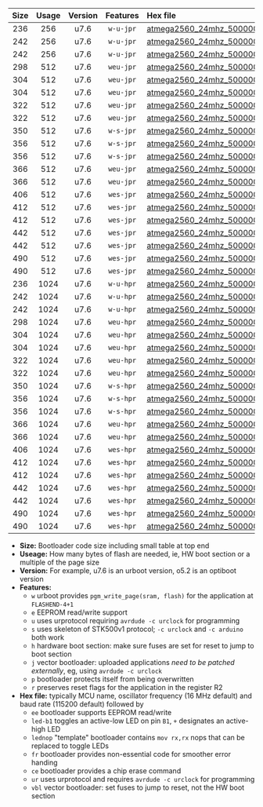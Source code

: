 |Size|Usage|Version|Features|Hex file|
|:-:|:-:|:-:|:-:|:--|
|236|256|u7.6|`w-u-jpr`|[atmega2560_24mhz_500000bps_ur_vbl.hex](https://raw.githubusercontent.com/stefanrueger/urboot/main//atmega2560_24mhz_500000bps_ur_vbl.hex)|
|242|256|u7.6|`w-u-jpr`|[atmega2560_24mhz_500000bps_led+b7_ur_vbl.hex](https://raw.githubusercontent.com/stefanrueger/urboot/main//atmega2560_24mhz_500000bps_led+b7_ur_vbl.hex)|
|242|256|u7.6|`w-u-jpr`|[atmega2560_24mhz_500000bps_lednop_ur_vbl.hex](https://raw.githubusercontent.com/stefanrueger/urboot/main//atmega2560_24mhz_500000bps_lednop_ur_vbl.hex)|
|298|512|u7.6|`weu-jpr`|[atmega2560_24mhz_500000bps_ee_ur_vbl.hex](https://raw.githubusercontent.com/stefanrueger/urboot/main//atmega2560_24mhz_500000bps_ee_ur_vbl.hex)|
|304|512|u7.6|`weu-jpr`|[atmega2560_24mhz_500000bps_ee_led+b7_ur_vbl.hex](https://raw.githubusercontent.com/stefanrueger/urboot/main//atmega2560_24mhz_500000bps_ee_led+b7_ur_vbl.hex)|
|304|512|u7.6|`weu-jpr`|[atmega2560_24mhz_500000bps_ee_lednop_ur_vbl.hex](https://raw.githubusercontent.com/stefanrueger/urboot/main//atmega2560_24mhz_500000bps_ee_lednop_ur_vbl.hex)|
|322|512|u7.6|`weu-jpr`|[atmega2560_24mhz_500000bps_ee_led+b7_fr_ur_vbl.hex](https://raw.githubusercontent.com/stefanrueger/urboot/main//atmega2560_24mhz_500000bps_ee_led+b7_fr_ur_vbl.hex)|
|322|512|u7.6|`weu-jpr`|[atmega2560_24mhz_500000bps_ee_lednop_fr_ur_vbl.hex](https://raw.githubusercontent.com/stefanrueger/urboot/main//atmega2560_24mhz_500000bps_ee_lednop_fr_ur_vbl.hex)|
|350|512|u7.6|`w-s-jpr`|[atmega2560_24mhz_500000bps_vbl.hex](https://raw.githubusercontent.com/stefanrueger/urboot/main//atmega2560_24mhz_500000bps_vbl.hex)|
|356|512|u7.6|`w-s-jpr`|[atmega2560_24mhz_500000bps_led+b7_vbl.hex](https://raw.githubusercontent.com/stefanrueger/urboot/main//atmega2560_24mhz_500000bps_led+b7_vbl.hex)|
|356|512|u7.6|`w-s-jpr`|[atmega2560_24mhz_500000bps_lednop_vbl.hex](https://raw.githubusercontent.com/stefanrueger/urboot/main//atmega2560_24mhz_500000bps_lednop_vbl.hex)|
|366|512|u7.6|`weu-jpr`|[atmega2560_24mhz_500000bps_ee_led+b7_fr_ce_ur_vbl.hex](https://raw.githubusercontent.com/stefanrueger/urboot/main//atmega2560_24mhz_500000bps_ee_led+b7_fr_ce_ur_vbl.hex)|
|366|512|u7.6|`weu-jpr`|[atmega2560_24mhz_500000bps_ee_lednop_fr_ce_ur_vbl.hex](https://raw.githubusercontent.com/stefanrueger/urboot/main//atmega2560_24mhz_500000bps_ee_lednop_fr_ce_ur_vbl.hex)|
|406|512|u7.6|`wes-jpr`|[atmega2560_24mhz_500000bps_ee_vbl.hex](https://raw.githubusercontent.com/stefanrueger/urboot/main//atmega2560_24mhz_500000bps_ee_vbl.hex)|
|412|512|u7.6|`wes-jpr`|[atmega2560_24mhz_500000bps_ee_led+b7_vbl.hex](https://raw.githubusercontent.com/stefanrueger/urboot/main//atmega2560_24mhz_500000bps_ee_led+b7_vbl.hex)|
|412|512|u7.6|`wes-jpr`|[atmega2560_24mhz_500000bps_ee_lednop_vbl.hex](https://raw.githubusercontent.com/stefanrueger/urboot/main//atmega2560_24mhz_500000bps_ee_lednop_vbl.hex)|
|442|512|u7.6|`wes-jpr`|[atmega2560_24mhz_500000bps_ee_led+b7_fr_vbl.hex](https://raw.githubusercontent.com/stefanrueger/urboot/main//atmega2560_24mhz_500000bps_ee_led+b7_fr_vbl.hex)|
|442|512|u7.6|`wes-jpr`|[atmega2560_24mhz_500000bps_ee_lednop_fr_vbl.hex](https://raw.githubusercontent.com/stefanrueger/urboot/main//atmega2560_24mhz_500000bps_ee_lednop_fr_vbl.hex)|
|490|512|u7.6|`wes-jpr`|[atmega2560_24mhz_500000bps_ee_led+b7_fr_ce_vbl.hex](https://raw.githubusercontent.com/stefanrueger/urboot/main//atmega2560_24mhz_500000bps_ee_led+b7_fr_ce_vbl.hex)|
|490|512|u7.6|`wes-jpr`|[atmega2560_24mhz_500000bps_ee_lednop_fr_ce_vbl.hex](https://raw.githubusercontent.com/stefanrueger/urboot/main//atmega2560_24mhz_500000bps_ee_lednop_fr_ce_vbl.hex)|
|236|1024|u7.6|`w-u-hpr`|[atmega2560_24mhz_500000bps_ur.hex](https://raw.githubusercontent.com/stefanrueger/urboot/main//atmega2560_24mhz_500000bps_ur.hex)|
|242|1024|u7.6|`w-u-hpr`|[atmega2560_24mhz_500000bps_led+b7_ur.hex](https://raw.githubusercontent.com/stefanrueger/urboot/main//atmega2560_24mhz_500000bps_led+b7_ur.hex)|
|242|1024|u7.6|`w-u-hpr`|[atmega2560_24mhz_500000bps_lednop_ur.hex](https://raw.githubusercontent.com/stefanrueger/urboot/main//atmega2560_24mhz_500000bps_lednop_ur.hex)|
|298|1024|u7.6|`weu-hpr`|[atmega2560_24mhz_500000bps_ee_ur.hex](https://raw.githubusercontent.com/stefanrueger/urboot/main//atmega2560_24mhz_500000bps_ee_ur.hex)|
|304|1024|u7.6|`weu-hpr`|[atmega2560_24mhz_500000bps_ee_led+b7_ur.hex](https://raw.githubusercontent.com/stefanrueger/urboot/main//atmega2560_24mhz_500000bps_ee_led+b7_ur.hex)|
|304|1024|u7.6|`weu-hpr`|[atmega2560_24mhz_500000bps_ee_lednop_ur.hex](https://raw.githubusercontent.com/stefanrueger/urboot/main//atmega2560_24mhz_500000bps_ee_lednop_ur.hex)|
|322|1024|u7.6|`weu-hpr`|[atmega2560_24mhz_500000bps_ee_led+b7_fr_ur.hex](https://raw.githubusercontent.com/stefanrueger/urboot/main//atmega2560_24mhz_500000bps_ee_led+b7_fr_ur.hex)|
|322|1024|u7.6|`weu-hpr`|[atmega2560_24mhz_500000bps_ee_lednop_fr_ur.hex](https://raw.githubusercontent.com/stefanrueger/urboot/main//atmega2560_24mhz_500000bps_ee_lednop_fr_ur.hex)|
|350|1024|u7.6|`w-s-hpr`|[atmega2560_24mhz_500000bps.hex](https://raw.githubusercontent.com/stefanrueger/urboot/main//atmega2560_24mhz_500000bps.hex)|
|356|1024|u7.6|`w-s-hpr`|[atmega2560_24mhz_500000bps_led+b7.hex](https://raw.githubusercontent.com/stefanrueger/urboot/main//atmega2560_24mhz_500000bps_led+b7.hex)|
|356|1024|u7.6|`w-s-hpr`|[atmega2560_24mhz_500000bps_lednop.hex](https://raw.githubusercontent.com/stefanrueger/urboot/main//atmega2560_24mhz_500000bps_lednop.hex)|
|366|1024|u7.6|`weu-hpr`|[atmega2560_24mhz_500000bps_ee_led+b7_fr_ce_ur.hex](https://raw.githubusercontent.com/stefanrueger/urboot/main//atmega2560_24mhz_500000bps_ee_led+b7_fr_ce_ur.hex)|
|366|1024|u7.6|`weu-hpr`|[atmega2560_24mhz_500000bps_ee_lednop_fr_ce_ur.hex](https://raw.githubusercontent.com/stefanrueger/urboot/main//atmega2560_24mhz_500000bps_ee_lednop_fr_ce_ur.hex)|
|406|1024|u7.6|`wes-hpr`|[atmega2560_24mhz_500000bps_ee.hex](https://raw.githubusercontent.com/stefanrueger/urboot/main//atmega2560_24mhz_500000bps_ee.hex)|
|412|1024|u7.6|`wes-hpr`|[atmega2560_24mhz_500000bps_ee_led+b7.hex](https://raw.githubusercontent.com/stefanrueger/urboot/main//atmega2560_24mhz_500000bps_ee_led+b7.hex)|
|412|1024|u7.6|`wes-hpr`|[atmega2560_24mhz_500000bps_ee_lednop.hex](https://raw.githubusercontent.com/stefanrueger/urboot/main//atmega2560_24mhz_500000bps_ee_lednop.hex)|
|442|1024|u7.6|`wes-hpr`|[atmega2560_24mhz_500000bps_ee_led+b7_fr.hex](https://raw.githubusercontent.com/stefanrueger/urboot/main//atmega2560_24mhz_500000bps_ee_led+b7_fr.hex)|
|442|1024|u7.6|`wes-hpr`|[atmega2560_24mhz_500000bps_ee_lednop_fr.hex](https://raw.githubusercontent.com/stefanrueger/urboot/main//atmega2560_24mhz_500000bps_ee_lednop_fr.hex)|
|490|1024|u7.6|`wes-hpr`|[atmega2560_24mhz_500000bps_ee_led+b7_fr_ce.hex](https://raw.githubusercontent.com/stefanrueger/urboot/main//atmega2560_24mhz_500000bps_ee_led+b7_fr_ce.hex)|
|490|1024|u7.6|`wes-hpr`|[atmega2560_24mhz_500000bps_ee_lednop_fr_ce.hex](https://raw.githubusercontent.com/stefanrueger/urboot/main//atmega2560_24mhz_500000bps_ee_lednop_fr_ce.hex)|

- **Size:** Bootloader code size including small table at top end
- **Useage:** How many bytes of flash are needed, ie, HW boot section or a multiple of the page size
- **Version:** For example, u7.6 is an urboot version, o5.2 is an optiboot version
- **Features:**
  + `w` urboot provides `pgm_write_page(sram, flash)` for the application at `FLASHEND-4+1`
  + `e` EEPROM read/write support
  + `u` uses urprotocol requiring `avrdude -c urclock` for programming
  + `s` uses skeleton of STK500v1 protocol; `-c urclock` and `-c arduino` both work
  + `h` hardware boot section: make sure fuses are set for reset to jump to boot section
  + `j` vector bootloader: uploaded applications *need to be patched externally*, eg, using `avrdude -c urclock`
  + `p` bootloader protects itself from being overwritten
  + `r` preserves reset flags for the application in the register R2
- **Hex file:** typically MCU name, oscillator frequency (16 MHz default) and baud rate (115200 default) followed by
  + `ee` bootloader supports EEPROM read/write
  + `led-b1` toggles an active-low LED on pin `B1`, `+` designates an active-high LED
  + `lednop` "template" bootloader contains `mov rx,rx` nops that can be replaced to toggle LEDs
  + `fr` bootloader provides non-essential code for smoother error handing
  + `ce` bootloader provides a chip erase command
  + `ur` uses urprotocol and requires `avrdude -c urclock` for programming
  + `vbl` vector bootloader: set fuses to jump to reset, not the HW boot section
